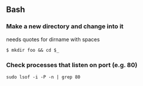 ## Bash
### Make a new directory and change into it
needs quotes for dirname with spaces
```console
$ mkdir foo && cd $_ 
```

### Check processes that listen on port (e.g. 80)
```console
sudo lsof -i -P -n | grep 80
```

